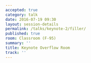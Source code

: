 ```yaml
---
accepted: true
category: talk
date: 2016-07-19 09:30
layout: session-details
permalink: /talks/keynote-2/filler/
published: true
room: Classroom (F-95)
summary: ''
title: Keynote Overflow Room
track: ''
---
```

